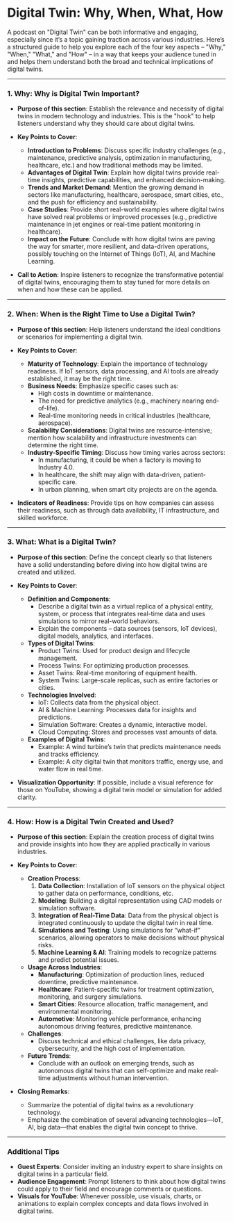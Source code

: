 # Digital Twin: Why, When, What, How

A podcast on "Digital Twin" can be both informative and engaging, especially since it’s a topic gaining traction across various industries. Here’s a structured guide to help you explore each of the four key aspects – "Why," "When," "What," and "How" – in a way that keeps your audience tuned in and helps them understand both the broad and technical implications of digital twins.

---

### 1. **Why: Why is Digital Twin Important?**
   * **Purpose of this section**: Establish the relevance and necessity of digital twins in modern technology and industries. This is the "hook" to help listeners understand why they should care about digital twins.

   * **Key Points to Cover**:
     - **Introduction to Problems**: Discuss specific industry challenges (e.g., maintenance, predictive analysis, optimization in manufacturing, healthcare, etc.) and how traditional methods may be limited.
     - **Advantages of Digital Twin**: Explain how digital twins provide real-time insights, predictive capabilities, and enhanced decision-making.
     - **Trends and Market Demand**: Mention the growing demand in sectors like manufacturing, healthcare, aerospace, smart cities, etc., and the push for efficiency and sustainability.
     - **Case Studies**: Provide short real-world examples where digital twins have solved real problems or improved processes (e.g., predictive maintenance in jet engines or real-time patient monitoring in healthcare).
     - **Impact on the Future**: Conclude with how digital twins are paving the way for smarter, more resilient, and data-driven operations, possibly touching on the Internet of Things (IoT), AI, and Machine Learning.

   * **Call to Action**: Inspire listeners to recognize the transformative potential of digital twins, encouraging them to stay tuned for more details on when and how these can be applied.

---

### 2. **When: When is the Right Time to Use a Digital Twin?**
   * **Purpose of this section**: Help listeners understand the ideal conditions or scenarios for implementing a digital twin. 

   * **Key Points to Cover**:
     - **Maturity of Technology**: Explain the importance of technology readiness. If IoT sensors, data processing, and AI tools are already established, it may be the right time.
     - **Business Needs**: Emphasize specific cases such as:
       - High costs in downtime or maintenance.
       - The need for predictive analytics (e.g., machinery nearing end-of-life).
       - Real-time monitoring needs in critical industries (healthcare, aerospace).
     - **Scalability Considerations**: Digital twins are resource-intensive; mention how scalability and infrastructure investments can determine the right time.
     - **Industry-Specific Timing**: Discuss how timing varies across sectors:
       - In manufacturing, it could be when a factory is moving to Industry 4.0.
       - In healthcare, the shift may align with data-driven, patient-specific care.
       - In urban planning, when smart city projects are on the agenda.

   * **Indicators of Readiness**: Provide tips on how companies can assess their readiness, such as through data availability, IT infrastructure, and skilled workforce.

---

### 3. **What: What is a Digital Twin?**
   * **Purpose of this section**: Define the concept clearly so that listeners have a solid understanding before diving into how digital twins are created and utilized.

   * **Key Points to Cover**:
     - **Definition and Components**:
       - Describe a digital twin as a virtual replica of a physical entity, system, or process that integrates real-time data and uses simulations to mirror real-world behaviors.
       - Explain the components – data sources (sensors, IoT devices), digital models, analytics, and interfaces.
     - **Types of Digital Twins**:
       - Product Twins: Used for product design and lifecycle management.
       - Process Twins: For optimizing production processes.
       - Asset Twins: Real-time monitoring of equipment health.
       - System Twins: Large-scale replicas, such as entire factories or cities.
     - **Technologies Involved**:
       - IoT: Collects data from the physical object.
       - AI & Machine Learning: Processes data for insights and predictions.
       - Simulation Software: Creates a dynamic, interactive model.
       - Cloud Computing: Stores and processes vast amounts of data.
     - **Examples of Digital Twins**:
       - Example: A wind turbine’s twin that predicts maintenance needs and tracks efficiency.
       - Example: A city digital twin that monitors traffic, energy use, and water flow in real time.

   * **Visualization Opportunity**: If possible, include a visual reference for those on YouTube, showing a digital twin model or simulation for added clarity.

---

### 4. **How: How is a Digital Twin Created and Used?**
   * **Purpose of this section**: Explain the creation process of digital twins and provide insights into how they are applied practically in various industries.

   * **Key Points to Cover**:
     - **Creation Process**:
       1. **Data Collection**: Installation of IoT sensors on the physical object to gather data on performance, conditions, etc.
       2. **Modeling**: Building a digital representation using CAD models or simulation software.
       3. **Integration of Real-Time Data**: Data from the physical object is integrated continuously to update the digital twin in real time.
       4. **Simulations and Testing**: Using simulations for “what-if” scenarios, allowing operators to make decisions without physical risks.
       5. **Machine Learning & AI**: Training models to recognize patterns and predict potential issues.
     - **Usage Across Industries**:
       - **Manufacturing**: Optimization of production lines, reduced downtime, predictive maintenance.
       - **Healthcare**: Patient-specific twins for treatment optimization, monitoring, and surgery simulations.
       - **Smart Cities**: Resource allocation, traffic management, and environmental monitoring.
       - **Automotive**: Monitoring vehicle performance, enhancing autonomous driving features, predictive maintenance.
     - **Challenges**:
       - Discuss technical and ethical challenges, like data privacy, cybersecurity, and the high cost of implementation.
     - **Future Trends**:
       - Conclude with an outlook on emerging trends, such as autonomous digital twins that can self-optimize and make real-time adjustments without human intervention.

   * **Closing Remarks**:
     - Summarize the potential of digital twins as a revolutionary technology.
     - Emphasize the combination of several advancing technologies—IoT, AI, big data—that enables the digital twin concept to thrive.

---

### Additional Tips
- **Guest Experts**: Consider inviting an industry expert to share insights on digital twins in a particular field.
- **Audience Engagement**: Prompt listeners to think about how digital twins could apply to their field and encourage comments or questions.
- **Visuals for YouTube**: Whenever possible, use visuals, charts, or animations to explain complex concepts and data flows involved in digital twins.

